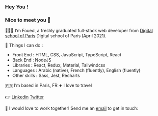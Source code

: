 ### Hey You !
### Nice to meet you 👋


🧑🏻‍🎓 I’m Foued, a freshly graduated full-stack web developer from [Digital school of Paris](https://www.digitalschool.paris/?keyword=digital%20school%20of%20paris&matchtype=p&gclid=Cj0KCQiAmeKQBhDvARIsAHJ7mF6ZeizvjniFMvT3y7snK9OMfECFgMb6jCF3Xfz6ZECEeNFbIjAoFPMaAjw1EALw_wcB) Digital school of Paris (April 2021).


🔧 Things I can do :

- Front End : HTML, CSS, JavaScript, TypeScript, React
- Back End  : NodeJS
- Libraries : React, Redux, Material, Tailwindcss
- Languages : Arabic (native), French (fluently), English (fluently)
- Other skills : Sass, Jest, Recharts


🇫🇷 I’m based in Paris, FR
✈️ I love to travel 



 👉 [Linkedin](https://www.linkedin.com/in/foued-saidane/)        [Twitter](https://twitter.com/saidanefoued) 


 📧 I would love to work together! Send me an [email](fouedsaidane2@gmail.com) to get in touch: 

